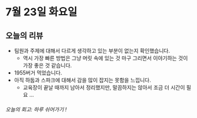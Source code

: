 # 7월 23일 화요일

## 오늘의 리뷰

- 팀원과 주제에 대해서 다르게 생각하고 있는 부분이 없는지 확인했습니다.
    - 역시 가장 빠른 방법은 그냥 머릿 속에 있는 것 마구 그리면서 이야기하는 것이 가장 좋은 것 같습니다.
- 1955버거 먹었습니다. 
- 아직 하둡과 스파크에 대해서 감을 많이 잡지는 못함을 느낍니다.
    - 교육장이 끝날 때까지 남아서 정리했지만, 말끔하지는 않아서 조금 더 시간이 필요 ...

###### 오늘의 회고: 하루 쉬어가기 !